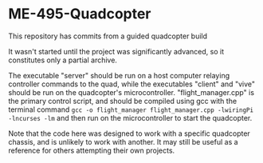 # ME-495-Quadcopter
This repository has commits from a guided quadcopter build

It wasn't started until the project was significantly advanced, so it constitutes only a partial archive.


The executable "server" should be run on a host computer relaying controller commands to the quad, while the executables "client" and "vive" should be run on the quadcopter's microcontroller. "flight_manager.cpp" is the primary control script, and should be compiled using gcc with the terminal command 
`gcc -o flight_manager flight_manager.cpp -lwiringPi -lncurses -lm`
and then run on the microcontroller to start the quadcopter.

Note that the code here was designed to work with a specific quadcopter chassis, and is unlikely to work with another. It may still be useful as a reference for others attempting their own projects.
